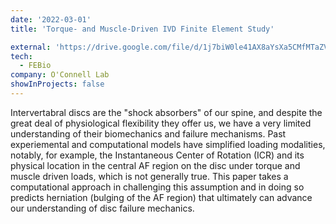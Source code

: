 ```yaml
---
date: '2022-03-01'
title: 'Torque- and Muscle-Driven IVD Finite Element Study'

external: 'https://drive.google.com/file/d/1j7biW0le41AX8aYsXa5CMfMTaZVFtPIe/view?usp=sharing'
tech:
  - FEBio
company: O'Connell Lab
showInProjects: false
---
```


Intervertabral discs are the "shock absorbers" of our spine, and despite the great deal of physiological flexibility they offer us, we have a very limited understanding of their biomechanics and failure mechanisms. Past experiemental and computational models have simplified loading modalities, notably, for example, the Instantaneous Center of Rotation (ICR) and its physical location in the central AF region on the disc under torque and muscle driven loads, which is not generally true. This paper takes a computational approach in challenging this assumption and in doing so predicts herniation (bulging of the AF region) that ultimately can advance our understanding of disc failure mechanics.
